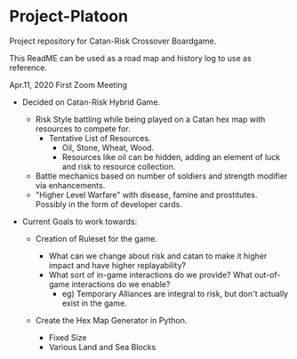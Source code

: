 # Project-Platoon

Project repository for Catan-Risk Crossover Boardgame.

This ReadME can be used as a road map and history log to use as reference.

Apr.11, 2020 First Zoom Meeting
* Decided on Catan-Risk Hybrid Game.
  * Risk Style battling while being played on a Catan hex map with resources to compete for.
    * Tentative List of Resources.
      * Oil, Stone, Wheat, Wood.
      * Resources like oil can be hidden, adding an element of luck and risk to resource collection.
  * Battle mechanics based on number of soldiers and strength modifier via enhancements.
  * "Higher Level Warfare" with disease, famine and prostitutes. Possibly in the form of developer cards.

* Current Goals to work towards:
  * Creation of Ruleset for the game. 
    * What can we change about risk and catan to make it higher impact and have higher replayability?
    * What sort of in-game interactions do we provide? What out-of-game interactions do we enable?
      * eg) Temporary Alliances are integral to risk, but don't actually exist in the game. 

  * Create the Hex Map Generator in Python.
    * Fixed Size
    * Various Land and Sea Blocks

